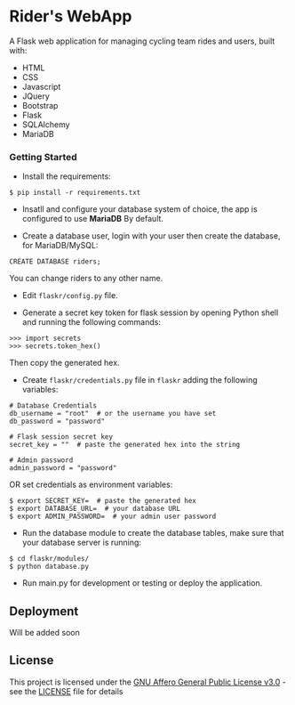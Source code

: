 # Rider's WebApp

A Flask web application for managing cycling team rides and users, built with:
- HTML
- CSS
- Javascript
- JQuery
- Bootstrap
- Flask
- SQLAlchemy
- MariaDB


### Getting Started

- Install the requirements:
```
$ pip install -r requirements.txt
```

- Insatll and configure your database system of choice, the app is configured to use **MariaDB** By default.


- Create a database user, login with your user then create the database, for MariaDB/MySQL:
```
CREATE DATABASE riders;
```
You can change riders to any other name.

- Edit `flaskr/config.py` file.

- Generate a secret key token for flask session by opening Python shell and running the following commands:
```
>>> import secrets
>>> secrets.token_hex()
```
Then copy the generated hex.

- Create `flaskr/credentials.py` file in `flaskr` adding the following variables:
```
# Database Credentials
db_username = "root"  # or the username you have set
db_password = "password"

# Flask session secret key
secret_key = ""  # paste the generated hex into the string

# Admin password
admin_password = "password"
```

OR set credentials as environment variables:
```
$ export SECRET_KEY=  # paste the generated hex
$ export DATABASE_URL=  # your database URL
$ export ADMIN_PASSWORD=  # your admin user password
```

- Run the database module to create the database tables, make sure that your database server is running:
```
$ cd flaskr/modules/
$ python database.py
```

- Run main.py for development or testing or deploy the application.


## Deployment

Will be added soon


## License

This project is licensed under the [GNU Affero General Public License v3.0](LICENSE) - see the [LICENSE](LICENSE) file for details
